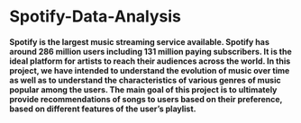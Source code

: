 # Spotify-Data-Analysis

#### Spotify is the largest music streaming service available. Spotify has around 286 million users including 131 million paying subscribers. It is the ideal platform for artists to  reach their audiences across the world. In this project, we have intended to understand the evolution of music over time as well as to understand the characteristics of various  genres of music popular among the users. The main goal of this project is to ultimately provide recommendations of songs to users based on their preference, based on different   features of the user’s playlist.
